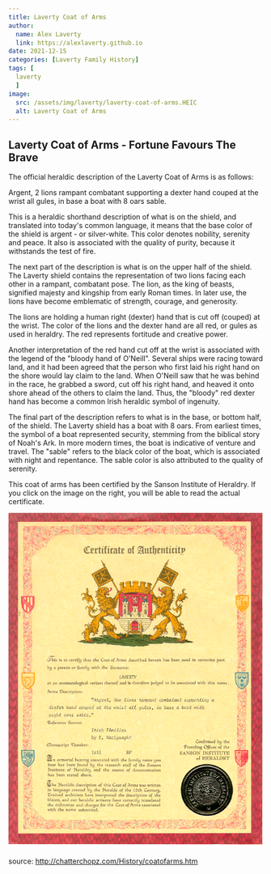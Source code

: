 ```yaml
---
title: Laverty Coat of Arms
author:
  name: Alex Laverty
  link: https://alexlaverty.github.io
date: 2021-12-15
categories: [Laverty Family History]
tags: [
  laverty
  ]
image:
  src: /assets/img/laverty/laverty-coat-of-arms.HEIC
  alt: Laverty Coat of Arms
---
```


## Laverty Coat of Arms - Fortune Favours The Brave


The official heraldic description of the Laverty Coat of Arms is as follows:

Argent, 2 lions rampant combatant supporting a dexter hand couped at the wrist all gules,
in base a boat with 8 oars sable.

This is a heraldic shorthand description of what is on the shield, and translated into today's common language, it means that the base color of the shield is argent - or silver-white. This color denotes nobility, serenity and peace. It also is associated with the quality of purity, because it withstands the test of fire.

The next part of the description is what is on the upper half of the shield. The Laverty shield contains the representation of two lions facing each other in a rampant, combatant pose. The lion, as the king of beasts, signified majesty and kingship from early Roman times. In later use, the lions have become emblematic of strength, courage, and generosity.


The lions are holding a human right (dexter) hand that is cut off (couped) at the wrist. The color of the lions and the dexter hand are all red, or gules as used in heraldry. The red represents fortitude and creative power.


Another interpretation of the red hand cut off at the wrist is associated with the legend of the "bloody hand of O'Neill". Several ships were racing toward land, and it had been agreed that the person who first laid his right hand on the shore would lay claim to the land. When O'Neill saw that he was behind in the race, he grabbed a sword, cut off his right hand, and heaved it onto shore ahead of the others to claim the land. Thus, the "bloody" red dexter hand has become a common Irish heraldic symbol of ingenuity.


The final part of the description refers to what is in the base, or bottom half, of the shield. The Laverty shield has a boat with 8 oars. From earliest times, the symbol of a boat represented security, stemming from the biblical story of Noah's Ark. In more modern times, the boat is indicative of venture and travel. The "sable" refers to the black color of the boat, which is associated with night and repentance. The sable color is also attributed to the quality of serenity.


This coat of arms has been certified by the Sanson Institute of Heraldry. If you click on the image on the right, you will be able to read the actual certificate.


![](/assets/img/laverty/lavertyCertificateOriginal.gif)

source: http://chatterchopz.com/History/coatofarms.htm